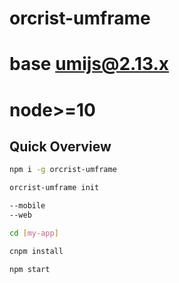 # orcrist-umframe 
# base umijs@2.13.x
# node>=10
## Quick Overview
```sh
npm i -g orcrist-umframe

orcrist-umframe init

--mobile
--web

cd [my-app]

cnpm install

npm start
```